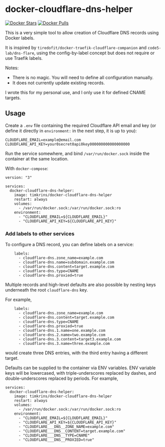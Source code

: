 # docker-cloudflare-dns-helper

[![Docker Stars](https://img.shields.io/docker/stars/timkrins/docker-cloudflare-dns-helper.svg?style=flat-square&logo=docker)](https://hub.docker.com/r/timkrins/docker-cloudflare-dns-helper/)
[![Docker Pulls](https://img.shields.io/docker/pulls/timkrins/docker-cloudflare-dns-helper.svg?style=flat-square&logo=docker)](https://hub.docker.com/r/timkrins/docker-cloudflare-dns-helper/)

This is a very simple tool to allow creation of Cloudflare DNS records using Docker labels.

It is inspired by `tiredofit/docker-traefik-cloudflare-companion` and `code5-lab/dns-flare`, using the config-by-label concept but does not require or use Traefik labels.

Notes:
 - There is no magic. You will need to define all configuration manually.
 - It does not currently update existing records.

I wrote this for my personal use, and I only use it for defined CNAME targets.

## Usage

Create a `.env` file containing the required Cloudflare API email and key (or define it directly in `environment:` in the next step, it is up to you):
```
CLOUDFLARE_EMAIL=example@email.com
CLOUDFLARE_API_KEY=your0secret0api0key000000000000000000
```

Run the service somewhere, and bind `/var/run/docker.sock` inside the container at the same location.

With `docker-compose`:

```
version: "3"

services:
  docker-cloudflare-dns-helper:
    image: timkrins/docker-cloudflare-dns-helper
    restart: always
    volumes:
      - /var/run/docker.sock:/var/run/docker.sock:ro
    environment:
      - "CLOUDFLARE_EMAIL=${CLOUDFLARE_EMAIL}"
      - "CLOUDFLARE_API_KEY=${CLOUDFLARE_API_KEY}"
```

### Add labels to other services

To configure a DNS record, you can define labels on a service:
```
    labels:
      - cloudflare-dns.zone_name=example.com
      - cloudflare-dns.name=subdomain.example.com
      - cloudflare-dns.content=target.example.com
      - cloudflare-dns.type=CNAME
      - cloudflare-dns.proxied=true
```

Multiple records and high-level defaults are also possible by nesting keys underneath the root `cloudflare-dns` key.

For example,
```
    labels:
      - cloudflare-dns.zone_name=example.com
      - cloudflare-dns.content=target.example.com
      - cloudflare-dns.type=CNAME
      - cloudflare-dns.proxied=true
      - cloudflare-dns.1.name=one.example.com
      - cloudflare-dns.2.name=two.example.com
      - cloudflare-dns.3.content=target3.example.com
      - cloudflare-dns.3.name=three.example.com
```
would create three DNS entries, with the third entry having a different target.

Defaults can be supplied to the container via ENV variables.
ENV variable keys will be lowercased, with triple-underscores replaced by dashes, and double-underscores replaced by periods.
For example,

```
services:
  docker-cloudflare-dns-helper:
    image: timkrins/docker-cloudflare-dns-helper
    restart: always
    volumes:
      - /var/run/docker.sock:/var/run/docker.sock:ro
    environment:
      - "CLOUDFLARE_EMAIL=${CLOUDFLARE_EMAIL}"
      - "CLOUDFLARE_API_KEY=${CLOUDFLARE_API_KEY}"
      - "CLOUDFLARE___DNS__ZONE_NAME=example.com"
      - "CLOUDFLARE___DNS__CONTENT=target.example.com"
      - "CLOUDFLARE___DNS__TYPE=CNAME"
      - "CLOUDFLARE___DNS__PROXIED=true"
```
